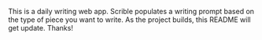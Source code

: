 This is a daily writing web app. Scrible populates a writing prompt
based on the type of piece you want to write. As the project builds,
this README will get update. Thanks!
